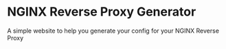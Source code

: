 # NGINX Reverse Proxy Generator

A simple website to help you generate your config for your NGINX Reverse Proxy
 

